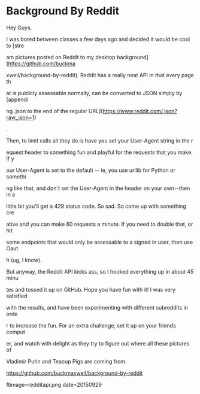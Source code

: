 
# Background By Reddit

Hey Guys,

I was bored between classes a few days ago and decided it would be cool to [stre








































































am pictures posted on Reddit to my desktop background](https://github.com/buckma








































































xwell/background-by-reddit).  Reddit has a really neat API in that every page th








































































at is publicly assessable normally, can be converted to JSON  simply by [appendi








































































ng .json to the end of the regular URL](https://www.reddit.com/.json?raw_json=1)








































































.

Then, to limit calls all they do is have you set your User-Agent string in the r








































































equest header to something fun and playful for the requests that you make.  If y








































































our User-Agent is set to the default -- ie, you use urllib for Python or somethi








































































ng like that, and don't set the User-Agent in the header on your own--then in a 








































































little bit you'll get a 429 status code.  So sad.  So come up with something cre








































































ative and you can make 60 requests a minute.  If you need to double that, or hit








































































 some endpoints that would only be assessable to a signed in user, then use Oaut








































































h (ug, I know).

But anyway, the Reddit API kicks ass, so I hooked everything up in about 45 minu








































































tes and tossed it up on GitHub.  Hope you have fun with it! I was very satisfied








































































 with the results, and have been experimenting with different subreddits in orde








































































r to increase the fun.  For an extra challenge, set it up on your friends comput








































































er, and watch with delight as they try to figure out where all these pictures of








































































 Vladimir Putin and Teacup Pigs are coming from.

https://github.com/buckmaxwell/background-by-reddit

ftimage=redditapi.png
date=20150929